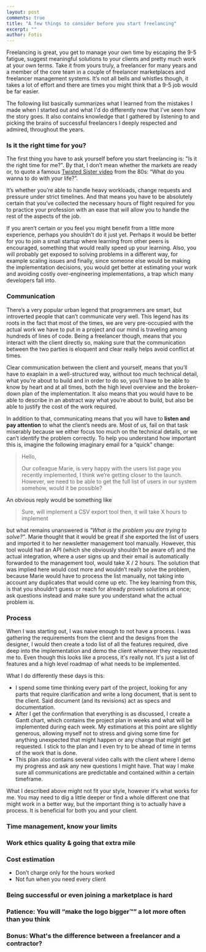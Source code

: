 ```yaml
---
layout: post
comments: true
title: "A few things to consider before you start freelancing"
excerpt: ""
author: Fotis
---
```


Freelancing is great, you get to manage your own time by escaping the 9-5 fatigue, suggest meaningful solutions to your clients and pretty much work at your own terms. Take it from yours truly, a freelancer for many years and a member of the core team in a couple of freelancer marketplaces and freelancer management systems. It’s not all bells and whistles though, it takes a lot of effort and there are times you might think that a 9-5 job would be far easier.

The following list basically summarizes what I learned from the mistakes I made when I started out and what I'd do differently now that I’ve seen how the story goes. It also contains knowledge that I gathered by listening to and picking the brains of successful freelancers I deeply respected and
admired, throughout the years.


### Is it the right time for you?

The first thing you have to ask yourself before you start freelancing is: "Is it the right time for me?". By that, I don’t mean whether the markets are ready or, to quote a famous [Twisted Sister video](https://www.youtube.com/watch?v=4xmckWVPRaI) from the 80s: “What do you wanna to do with your life?”.

It’s whether you’re able to handle heavy workloads, change requests and pressure under strict timelines. And that means you have to be absolutely certain that you’ve collected the necessary hours of flight required for you to practice your profession with an ease that will allow you to handle the rest of the aspects of the job.

If you aren’t certain or you feel you might benefit from a little more experience, perhaps you shouldn’t do it just yet. Perhaps it would be better for you to join a small startup where learning from other peers is encouraged, something that would really speed up your learning. Also, you will probably get exposed to solving problems in a different way, for example scaling issues and finally, since someone else would be making the implementation decisions, you would get better at estimating your work and avoiding costly over-engineering implementations, a trap which many developers fall into.


### Communication

There’s a very popular urban legend that programmers are smart, but introverted people that can’t communicate very well. This legend has its roots in the fact that most of the times, we are very pre-occupied with the actual work we have to put in a project and our mind is traveling among hundreds of lines of code. Being a freelancer though, means that you interact with the client directly so, making sure that the communication between the two parties is eloquent and clear really helps avoid conflict at times.

Clear communication between the client and yourself, means that you’ll have to exaplain in a well-structured way, without too much technical detail, what you’re about to build and in order to do so, you’ll have to be able to know by heart and at all times, both the high level overview and the broken-down plan of the implementation. It also means that you would have to be able to describe in an abstract way what you’re about to build, but also be able to justify the cost of the work required.

In addition to that, communicating means that you will have to **listen and pay attention** to what the client’s needs are. Most of us, fail on that task miserably because we either focus too much on the technical details, or we can’t identify the problem correctly. To help you understand how important this is, imagine the following imaginary email for a “quick” change:

> Hello,
>
> Our colleague Marie, is very happy with the users list page you recently implemented, I think we’re getting closer to the launch. However, we need to be able to get the full list of users in our system somehow, would it be possible?

An obvious reply would be something like

> Sure, will implement a CSV export tool then, it will take X hours to implement

but what remains unanswered is *"What is the problem you are trying to solve?"*. Marie thought that it would be great if she exported the list of users and imported it to her newsletter management tool manually. However, this tool would had an API (which she obviously shouldn’t be aware of) and the actual integration, where a user signs up and their email is automatically forwarded to the management tool, would take X / 2 hours. The solution that was implied here would cost more and wouldn’t really solve the problem, because Marie would have to process the list manually, not taking into account any duplicates that would come up etc. The key learning from this, is that you shouldn’t guess or reach for already proven solutions at once; ask questions instead and make sure you understand what the actual problem is.


### Process
When I was starting out, I was naive enough to not have a process. I was gathering the requirements from the client and the designs from the designer, I would then create a todo list of all the features required, dive deep into the implementation and demo the client whenever they requested me to. Even though this looks like a process, it's really not. It's just a list of features and a high level roadmap of what needs to be implemented.

What I do differently these days is this:

 - I spend some time thinking every part of the project, looking for any parts that require clarification and write a long document, that is sent to the client. Said document (and its revisions) act as specs and documentation.
 - After I get the confirmation that everything is as discussed, I create a Gantt chart, which contains the project plan in weeks and what will be implemented during each week. My estimations at this point are slightly generous, allowing myself not to stress and giving some time for anything unexpected that might happen or any change that might get requested. I stick to the plan and I even try to be ahead of time in terms of the work that is done.
 - This plan also contains several video calls with the client where I demo my progress and ask any new questions I might have. That way I make sure all communications are predictable and contained within a certain timeframe.

What I described above might not fit your style, however it's what works for me. You may need to dig a little deeper or find a whole different one that might work in a better way, but the important thing is to actually have a process. It is beneficial for both you and your client.

### Time management, know your limits

### Work ethics quality & going that extra mile

### Cost estimation
- Don’t charge only for the hours worked
- Not fun when you need every client

### Being successful or even joining a marketplace is hard

### Patience: You will “make the logo bigger™” a lot more often than you think

### Bonus: What's the difference between a freelancer and a contractor?
